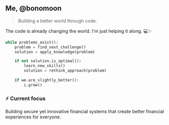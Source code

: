 ## Me, @bonomoon
> Building a better world through code.
<!--
**bonomoon/bonomoon** is a ✨ _special_ ✨ repository because its `README.md` (this file) appears on your GitHub profile.

Here are some ideas to get you started:

- 🔭 I’m currently working on ...
- 🌱 I’m currently learning ...
- 👯 I’m looking to collaborate on ...
- 🤔 I’m looking for help with ...
- 💬 Ask me about ...
- 📫 How to reach me: ...
- 😄 Pronouns: ...
- ⚡ Fun fact: ...
-->
The code is already changing the world. I'm just helping it along. 💻✨

```python
while problems_exist():
    problem = find_next_challenge()
    solution = apply_knowledge(problem)

    if not solution.is_optimal():
        learn_new_skills()
        solution = rethink_approach(problem)
    
    if we.are_slightly_better():
        i.grow()
```

### ⚡ **Current focus**

Building secure yet innovative financial systems that create better financial experiences for everyone.
